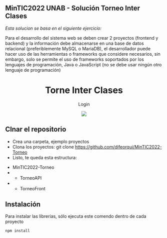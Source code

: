 ## MinTIC2022 UNAB - Solución Torneo Inter Clases
*Esta solucion se basa en el siguiente ejercicio:*

Para el desarrollo del sistema web se deben crear 2 proyectos (frontend y backend) y la información debe almacenarse en una base de datos relacional (preferiblemente MySQL o MariaDB), el desarrollador puede hacer uso de las herramientas o frameworks que considere necesarios, sin embargo, solo se permite el uso de frameworks soportados por los lenguajes de programación, Java o JavaScript (no se debe usar ningún otro lenguaje de programación)

<h1 align="center"> Torne Inter Clases</h1>
<p align="center"> Login</p>
<p align="center"><img src="https://i.postimg.cc/nLxxgGRp/Torneo-Login.jpg"/></p> 

## Clnar el repositorio

* Crea una carpeta, ejemplo proyectos
* Clona los proyectos: git clone https://github.com/difeorqui/MinTIC2022-Torneo
* Listo, te queda esta estructura:
- MinTIC2022-Torneo
- - TorneoAPI 
- - TorneoFront

## Instalación
Para instalar las librerías, sólo ejecuta este comendo dentro de cada proyecto
```bash
npm install
```
